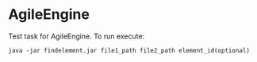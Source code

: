 # AgileEngine

Test task for AgileEngine. To run execute:

```
java -jar findelement.jar file1_path file2_path element_id(optional)
```
